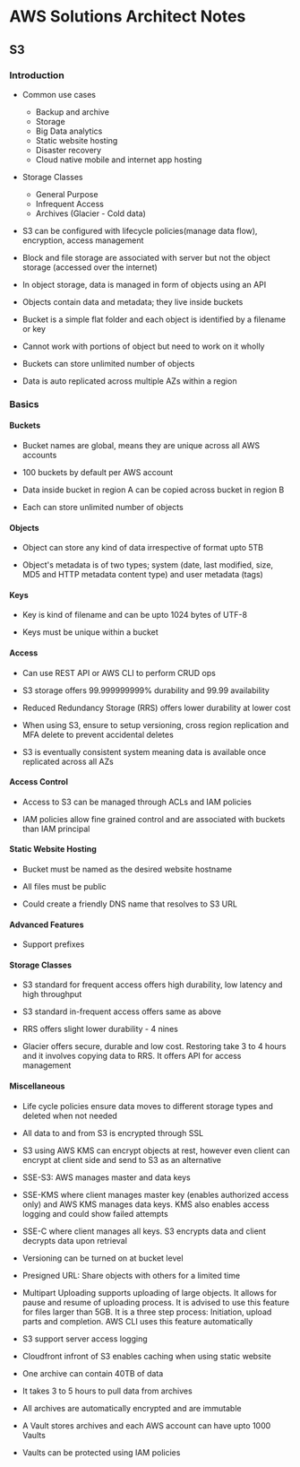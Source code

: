 # AWS Solutions Architect Notes

## S3

### Introduction

- Common use cases
  - Backup and archive
  - Storage
  - Big Data analytics
  - Static website hosting
  - Disaster recovery
  - Cloud native mobile and internet app hosting

- Storage Classes
  - General Purpose
  - Infrequent Access
  - Archives (Glacier - Cold data)

- S3 can be configured with lifecycle policies(manage data flow), encryption, access management

- Block and file storage are associated with server but not the object storage (accessed over the internet)

- In object storage, data is managed in form of objects using an API

- Objects contain data and metadata; they live inside buckets

- Bucket is a simple flat folder and each object is identified by a filename or key

- Cannot work with portions of object but need to work on it wholly

- Buckets can store unlimited number of objects

- Data is auto replicated across multiple AZs within a region

### Basics

#### Buckets

- Bucket names are global, means they are unique across all AWS accounts

- 100 buckets by default per AWS account

- Data inside bucket in region A can be copied across bucket in region B

- Each can store unlimited number of objects 

#### Objects

- Object can store any kind of data irrespective of format upto 5TB

- Object's metadata is of two types; system (date, last modified, size, MD5 and HTTP metadata content type) and user metadata (tags)

#### Keys

- Key is kind of filename and can be upto 1024 bytes of UTF-8

- Keys must be unique within a bucket

#### Access

- Can use REST API or AWS CLI to perform CRUD ops

- S3 storage offers 99.999999999% durability and 99.99 availability

- Reduced Redundancy Storage (RRS) offers lower durability at lower cost

- When using S3, ensure to setup versioning, cross region replication and MFA delete to prevent accidental deletes

- S3 is eventually consistent system meaning data is available once replicated across all AZs

#### Access Control

- Access to S3 can be managed through ACLs and IAM policies

- IAM policies allow fine grained control and are associated with buckets than IAM principal

#### Static Website Hosting

- Bucket must be named as the desired website hostname

- All files must be public

- Could create a friendly DNS name that resolves to S3 URL

#### Advanced Features

- Support prefixes

#### Storage Classes

- S3 standard for frequent access offers high durability, low latency and high throughput 

- S3 standard in-frequent access offers same as above

- RRS offers slight lower durability - 4 nines

- Glacier offers secure, durable and low cost. Restoring take 3 to 4 hours and it involves copying data to RRS. It offers API for access management

#### Miscellaneous

- Life cycle policies ensure data moves to different storage types and deleted when not needed

- All data to and from S3 is encrypted through SSL

- S3 using AWS KMS can encrypt objects at rest, however even client can encrypt at client side and send to S3 as an alternative

- SSE-S3: AWS manages master and data keys

- SSE-KMS where client manages master key (enables authorized access only) and AWS KMS manages data keys. KMS also enables access logging and could show failed attempts

- SSE-C where client manages all keys. S3 encrypts data and client decrypts data upon retrieval

- Versioning can be turned on at bucket level

- Presigned URL: Share objects with others for a limited time

- Multipart Uploading supports uploading of large objects. It allows for pause and resume of uploading process. It is advised to use this feature for files larger than 5GB. It is a three step process: Initiation, upload parts and completion. AWS CLI uses this feature automatically 

- S3 support server access logging

- Cloudfront infront of S3 enables caching when using static website

- One archive can contain 40TB of data

- It takes 3 to 5 hours to pull data from archives

- All archives are automatically encrypted and are immutable

- A Vault stores archives and each AWS account can have upto 1000 Vaults

- Vaults can be protected using IAM policies


